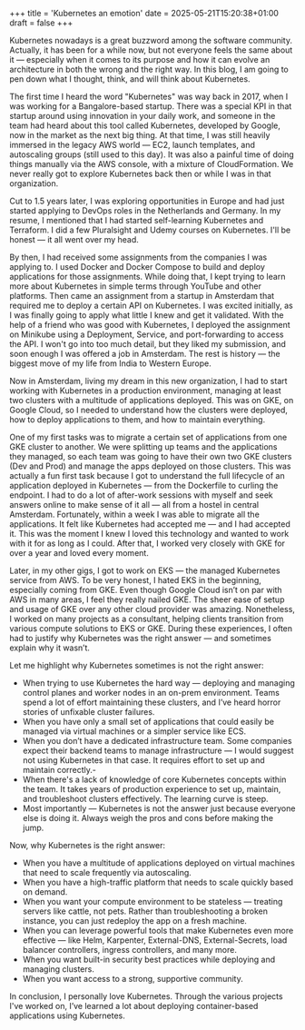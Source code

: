 +++
title = 'Kubernetes an emotion'
date = 2025-05-21T15:20:38+01:00
draft = false
+++

Kubernetes nowadays is a great buzzword among the software community. Actually, it has been for a while now, but not everyone feels the same about it — especially when it comes to its purpose and how it can evolve an architecture in both the wrong and the right way. In this blog, I am going to pen down what I thought, think, and will think about Kubernetes.

The first time I heard the word "Kubernetes" was way back in 2017, when I was working for a Bangalore-based startup. There was a special KPI in that startup around using innovation in your daily work, and someone in the team had heard about this tool called Kubernetes, developed by Google, now in the market as the next big thing. At that time, I was still heavily immersed in the legacy AWS world — EC2, launch templates, and autoscaling groups (still used to this day). It was also a painful time of doing things manually via the AWS console, with a mixture of CloudFormation. We never really got to explore Kubernetes back then or while I was in that organization.

Cut to 1.5 years later, I was exploring opportunities in Europe and had just started applying to DevOps roles in the Netherlands and Germany. In my resume, I mentioned that I had started self-learning Kubernetes and Terraform. I did a few Pluralsight and Udemy courses on Kubernetes. I'll be honest — it all went over my head.

By then, I had received some assignments from the companies I was applying to. I used Docker and Docker Compose to build and deploy applications for those assignments. While doing that, I kept trying to learn more about Kubernetes in simple terms through YouTube and other platforms. Then came an assignment from a startup in Amsterdam that required me to deploy a certain API on Kubernetes. I was excited initially, as I was finally going to apply what little I knew and get it validated. With the help of a friend who was good with Kubernetes, I deployed the assignment on Minikube using a Deployment, Service, and port-forwarding to access the API. I won't go into too much detail, but they liked my submission, and soon enough I was offered a job in Amsterdam. The rest is history — the biggest move of my life from India to Western Europe.

Now in Amsterdam, living my dream in this new organization, I had to start working with Kubernetes in a production environment, managing at least two clusters with a multitude of applications deployed. This was on GKE, on Google Cloud, so I needed to understand how the clusters were deployed, how to deploy applications to them, and how to maintain everything.

One of my first tasks was to migrate a certain set of applications from one GKE cluster to another. We were splitting up teams and the applications they managed, so each team was going to have their own two GKE clusters (Dev and Prod) and manage the apps deployed on those clusters. This was actually a fun first task because I got to understand the full lifecycle of an application deployed in Kubernetes — from the Dockerfile to curling the endpoint. I had to do a lot of after-work sessions with myself and seek answers online to make sense of it all — all from a hostel in central Amsterdam. Fortunately, within a week I was able to migrate all the applications. It felt like Kubernetes had accepted me — and I had accepted it. This was the moment I knew I loved this technology and wanted to work with it for as long as I could. After that, I worked very closely with GKE for over a year and loved every moment.

Later, in my other gigs, I got to work on EKS — the managed Kubernetes service from AWS. To be very honest, I hated EKS in the beginning, especially coming from GKE. Even though Google Cloud isn’t on par with AWS in many areas, I feel they really nailed GKE. The sheer ease of setup and usage of GKE over any other cloud provider was amazing. Nonetheless, I worked on many projects as a consultant, helping clients transition from various compute solutions to EKS or GKE. During these experiences, I often had to justify why Kubernetes was the right answer — and sometimes explain why it wasn’t.

Let me highlight why Kubernetes sometimes is not the right answer:

- When trying to use Kubernetes the hard way — deploying and managing control planes and worker nodes in an on-prem environment. Teams spend a lot of effort maintaining these clusters, and I’ve heard horror stories of unfixable cluster failures.
- When you have only a small set of applications that could easily be managed via virtual machines or a simpler service like ECS.
- When you don’t have a dedicated infrastructure team. Some companies expect their backend teams to manage infrastructure — I would suggest not using Kubernetes in that case. It requires effort to set up and maintain correctly.- 
- When there's a lack of knowledge of core Kubernetes concepts within the team. It takes years of production experience to set up, maintain, and troubleshoot clusters effectively. The learning curve is steep.
- Most importantly — Kubernetes is not the answer just because everyone else is doing it. Always weigh the pros and cons before making the jump.

Now, why Kubernetes is the right answer:
- When you have a multitude of applications deployed on virtual machines that need to scale frequently via autoscaling.
- When you have a high-traffic platform that needs to scale quickly based on demand.
- When you want your compute environment to be stateless — treating servers like cattle, not pets. Rather than troubleshooting a broken instance, you can just redeploy the app on a fresh machine.
- When you can leverage powerful tools that make Kubernetes even more effective — like Helm, Karpenter, External-DNS, External-Secrets, load balancer controllers, ingress controllers, and many more.
- When you want built-in security best practices while deploying and managing clusters.
- When you want access to a strong, supportive community.

In conclusion, I personally love Kubernetes. Through the various projects I've worked on, I’ve learned a lot about deploying container-based applications using Kubernetes.
